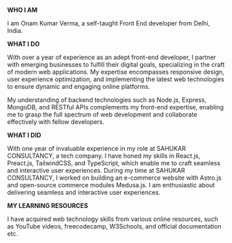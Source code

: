 **WHO I AM**

I am Onam Kumar Verma, a self-taught Front End developer from Delhi, India.

**WHAT I DO**

With over a year of experience as an adept front-end developer, I partner with emerging businesses to fulfill their digital goals, specializing in the craft of modern web applications. My expertise encompasses responsive design, user experience optimization, and implementing the latest web technologies to ensure dynamic and engaging online platforms.

My understanding of backend technologies such as Node.js, Express, MongoDB, and RESTful APIs complements my front-end expertise, enabling me to grasp the full spectrum of web development and collaborate effectively with fellow developers.

**WHAT I DID**

With one year of invaluable experience in my role at SAHUKAR CONSULTANCY, a tech company. I have honed my skills in React.js, Preact.js, TailwindCSS, and TypeScript, which enable me to craft seamless and interactive user experiences. During my time at SAHUKAR CONSULTANCY, I worked on building an e-commerce website with Astro.js and open-source commerce modules Medusa.js. I am enthusiastic about delivering seamless and interactive user experiences.

<!-- I hold a BSc(H) degree in chemistry, but I also have a strong passion for web technology. My interest began when I was in college, where I used to create blogging websites using Google's Blogspot platform and customize the blog themes and templates with the help of HTML and CSS. Now, as a front-end developer, I am exploring web technology with various tools and frameworks. -->

**MY LEARNING RESOURCES**

I have acquired web technology skills from various online resources, such as YouTube videos, freecodecamp, W3Schools, and official documentation etc.

